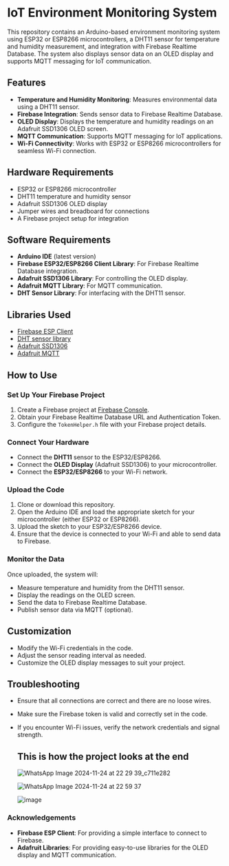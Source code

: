 # IoT Environment Monitoring System

This repository contains an Arduino-based environment monitoring system using ESP32 or ESP8266 microcontrollers, a DHT11 sensor for temperature and humidity measurement, and integration with Firebase Realtime Database. The system also displays sensor data on an OLED display and supports MQTT messaging for IoT communication.

## Features

- **Temperature and Humidity Monitoring**: Measures environmental data using a DHT11 sensor.
- **Firebase Integration**: Sends sensor data to Firebase Realtime Database.
- **OLED Display**: Displays the temperature and humidity readings on an Adafruit SSD1306 OLED screen.
- **MQTT Communication**: Supports MQTT messaging for IoT applications.
- **Wi-Fi Connectivity**: Works with ESP32 or ESP8266 microcontrollers for seamless Wi-Fi connection.

## Hardware Requirements

- ESP32 or ESP8266 microcontroller
- DHT11 temperature and humidity sensor
- Adafruit SSD1306 OLED display
- Jumper wires and breadboard for connections
- A Firebase project setup for integration

## Software Requirements

- **Arduino IDE** (latest version)
- **Firebase ESP32/ESP8266 Client Library**: For Firebase Realtime Database integration.
- **Adafruit SSD1306 Library**: For controlling the OLED display.
- **Adafruit MQTT Library**: For MQTT communication.
- **DHT Sensor Library**: For interfacing with the DHT11 sensor.

## Libraries Used

- [Firebase ESP Client](https://github.com/mobizt/Firebase-ESP8266)
- [DHT sensor library](https://github.com/adafruit/DHT-sensor-library)
- [Adafruit SSD1306](https://github.com/adafruit/Adafruit_SSD1306)
- [Adafruit MQTT](https://github.com/adafruit/Adafruit_MQTT_Library)

## How to Use

###  Set Up Your Firebase Project

1. Create a Firebase project at [Firebase Console](https://console.firebase.google.com/).
2. Obtain your Firebase Realtime Database URL and Authentication Token.
3. Configure the `TokenHelper.h` file with your Firebase project details.

###  Connect Your Hardware

- Connect the **DHT11** sensor to the ESP32/ESP8266.
- Connect the **OLED Display** (Adafruit SSD1306) to your microcontroller.
- Connect the **ESP32/ESP8266** to your Wi-Fi network.

###  Upload the Code

1. Clone or download this repository.
2. Open the Arduino IDE and load the appropriate sketch for your microcontroller (either ESP32 or ESP8266).
3. Upload the sketch to your ESP32/ESP8266 device.
4. Ensure that the device is connected to your Wi-Fi and able to send data to Firebase.

###  Monitor the Data

Once uploaded, the system will:
- Measure temperature and humidity from the DHT11 sensor.
- Display the readings on the OLED screen.
- Send the data to Firebase Realtime Database.
- Publish sensor data via MQTT (optional).


## Customization

- Modify the Wi-Fi credentials in the code.
- Adjust the sensor reading interval as needed.
- Customize the OLED display messages to suit your project.

## Troubleshooting

- Ensure that all connections are correct and there are no loose wires.
- Make sure the Firebase token is valid and correctly set in the code.
- If you encounter Wi-Fi issues, verify the network credentials and signal strength.

  ## This is how the project looks at the end
  ![WhatsApp Image 2024-11-24 at 22 29 39_c711e282](https://github.com/user-attachments/assets/9ea60fdf-b37d-40af-b703-688e758fc650)

  ![WhatsApp Image 2024-11-24 at 22 59 37](https://github.com/user-attachments/assets/68a4626c-a839-4eb2-8dbf-4e10bf303ff7)

  
  ![image](https://github.com/user-attachments/assets/99f9bc60-fa15-414f-a167-8946a86a03e6)

  



### Acknowledgements

- **Firebase ESP Client**: For providing a simple interface to connect to Firebase.
- **Adafruit Libraries**: For providing easy-to-use libraries for the OLED display and MQTT communication.
